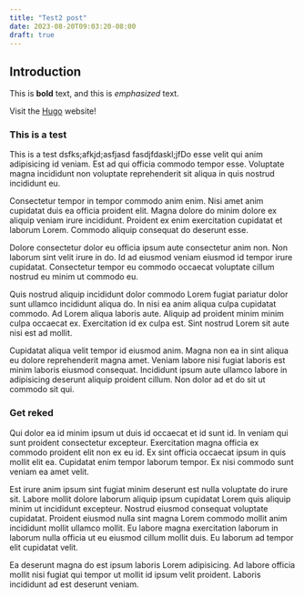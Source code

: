 ```yaml
---
title: "Test2 post"
date: 2023-08-20T09:03:20-08:00
draft: true
---
```

## Introduction

This is **bold** text, and this is *emphasized* text.

Visit the [Hugo](https://gohugo.io) website!

### This is a test

This is a test  dsfks;afkjd;asfjasd
fasdjfdaskl;jfDo esse velit qui anim adipisicing id veniam. Est ad qui officia commodo tempor esse. Voluptate magna incididunt non voluptate reprehenderit sit aliqua in quis nostrud incididunt eu.

Consectetur tempor in tempor commodo anim enim. Nisi amet anim cupidatat duis ea officia proident elit. Magna dolore do minim dolore ex aliquip veniam irure incididunt. Proident ex enim exercitation cupidatat et laborum Lorem. Commodo aliquip consequat do deserunt esse.

Dolore consectetur dolor eu officia ipsum aute consectetur anim non. Non laborum sint velit irure in do. Id ad eiusmod veniam eiusmod id tempor irure cupidatat. Consectetur tempor eu commodo occaecat voluptate cillum nostrud eu minim ut commodo eu.

Quis nostrud aliquip incididunt dolor commodo Lorem fugiat pariatur dolor sunt ullamco incididunt aliqua do. In nisi ea anim aliqua culpa cupidatat commodo. Ad Lorem aliqua laboris aute. Aliquip ad proident minim minim culpa occaecat ex. Exercitation id ex culpa est. Sint nostrud Lorem sit aute nisi est ad mollit.

Cupidatat aliqua velit tempor id eiusmod anim. Magna non ea in sint aliqua eu dolore reprehenderit magna amet. Veniam labore nisi fugiat laboris est minim laboris eiusmod consequat. Incididunt ipsum aute ullamco labore in adipisicing deserunt aliquip proident cillum. Non dolor ad et do sit ut commodo sit qui.


### Get reked

Qui dolor ea id minim ipsum ut duis id occaecat et id sunt id. In veniam qui sunt proident consectetur excepteur. Exercitation magna officia ex commodo proident elit non ex eu id. Ex sint officia occaecat ipsum in quis mollit elit ea. Cupidatat enim tempor laborum tempor. Ex nisi commodo sunt veniam ea amet velit.

Est irure anim ipsum sint fugiat minim deserunt est nulla voluptate do irure sit. Labore mollit dolore laborum aliquip ipsum cupidatat Lorem quis aliquip minim ut incididunt excepteur. Nostrud eiusmod consequat voluptate cupidatat. Proident eiusmod nulla sint magna Lorem commodo mollit anim incididunt mollit ullamco mollit. Eu labore magna exercitation laborum in laborum nulla officia ut eu eiusmod cillum mollit duis. Eu laborum ad tempor elit cupidatat velit.

Ea deserunt magna do est ipsum laboris Lorem adipisicing. Ad labore officia mollit nisi fugiat qui tempor ut mollit id ipsum velit proident. Laboris incididunt ad est deserunt veniam.